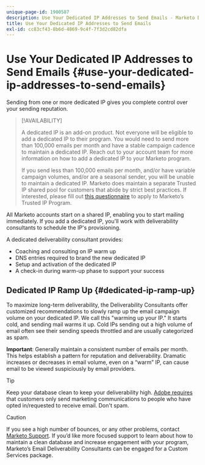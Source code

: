 ```yaml
---
unique-page-id: 1900587
description: Use Your Dedicated IP Addresses to Send Emails - Marketo Docs - Product Documentation
title: Use Your Dedicated IP Addresses to Send Emails
exl-id: cc83cf43-8b6d-4869-9c4f-7f3d2cd82dfa
---
```

# Use Your Dedicated IP Addresses to Send Emails {#use-your-dedicated-ip-addresses-to-send-emails}

Sending from one or more dedicated IP gives you complete control over your sending reputation.

>[!AVAILABILITY]
>
>A dedicated IP is an add-on product. Not everyone will be eligible to add a dedicated IP to their program. You would need to send more than 100,000 emails per month and have a stable campaign cadence to maintain a dedicated IP. Reach out to your account team for more information on how to add a dedicated IP to your Marketo program.
>
>If you send less than 100,000 emails per month, and/or have variable campaign volumes, and/or are a seasonal sender, you will be unable to maintain a dedicated IP. Marketo does maintain a separate Trusted IP shared pool for customers that abide by strict best practices. If interested, please fill out [this questionnaire](https://na-sjg.marketo.com/lp/marketoprivacydemo/Trusted-IP-Sending-Range-Program.html) to apply to Marketo’s Trusted IP Program.

All Marketo accounts start on a shared IP, enabling you to start mailing immediately. If you add a dedicated IP, you'll work with deliverability consultants to schedule the IP's provisioning.

A dedicated deliverability consultant provides:

* Coaching and consulting on IP warm up
* DNS entries required to brand the new dedicated IP
* Setup and activation of the dedicated IP
* A check-in during warm-up phase to support your success

## Dedicated IP Ramp Up {#dedicated-ip-ramp-up}

To maximize long-term deliverability, the Deliverability Consultants offer customized recommendations to slowly ramp up the email campaign volume on your dedicated IP. We call this "warming up your IP." It starts cold, and sending mail warms it up. Cold IPs sending out a high volume of email often see their sending speeds throttled and are usually categorized as spam.

**Important**: Generally maintain a consistent number of emails per month. This helps establish a pattern for reputation and deliverability. Dramatic increases or decreases in email volume, even on a “warm” IP, can cause email to be viewed suspiciously by email providers.

>[!TIP]
>
>Keep your database clean to keep your deliverability high. [Adobe requires](https://www.adobe.com/legal/terms/aup.html) that customers only send marketing communications to people who have opted in/requested to receive email. Don't spam.

>[!CAUTION]
>
>If you see a high number of bounces, or any other problems, contact [Marketo Support](https://nation.marketo.com/t5/Support/ct-p/Support). If you’d like more focused support to learn about how to maintain a clean database and increase engagement with your program, Marketo’s Email Deliverability Consultants can be engaged for a Custom Services package.
